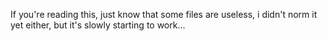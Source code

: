 If you're reading this, just know that some files are useless, i didn't norm it yet either, but it's slowly starting to work...
